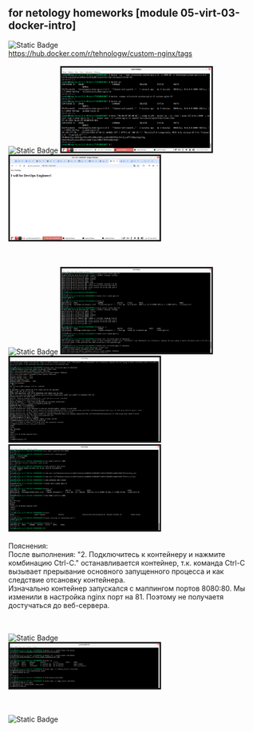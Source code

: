 ## for netology homeworks [module 05-virt-03-docker-intro]

![Static Badge](https://img.shields.io/badge/%D0%97%D0%B0%D0%B4%D0%B0%D1%87%D0%B0%201-98989a) 
<br>
https://hub.docker.com/r/tehnologw/custom-nginx/tags
<br><br>
![Static Badge](https://img.shields.io/badge/%D0%97%D0%B0%D0%B4%D0%B0%D1%87%D0%B0%202-abb489) 
<img
  src="/05-virt-03-docker-intro_files/task2_1.png"
  alt="bash history"
  style="display: inline-block; border: solid; margin: 0 auto; max-width: 300px">
<br>
<img
  src="/05-virt-03-docker-intro_files/task2_2.png"
  alt="I will be DevOps Engineer!"
  style="display: inline-block; border: solid; margin: 0 auto; max-width: 300px">

<br><br>
![Static Badge](https://img.shields.io/badge/%D0%97%D0%B0%D0%B4%D0%B0%D1%87%D0%B0%203-778665) 
<img
  src="/05-virt-03-docker-intro_files/task3_1.png"
  alt="bash history task 3.1"
  style="display: inline-block; border: solid; margin: 0 auto; max-width: 300px">
<br>
<img
  src="/05-virt-03-docker-intro_files/task3_2.png"
  alt="bash history task 3.2"
  style="display: inline-block; border: solid; margin: 0 auto; max-width: 300px">
<br>
<img
  src="/05-virt-03-docker-intro_files/task3_3.png"
  alt="bash history task 3.3"
  style="display: inline-block; border: solid; margin: 0 auto; max-width: 300px">
<br><br>
Пояснения:<br>
После выполнения: "2. Подключитесь к контейнеру и нажмите комбинацию Ctrl-C." останавливается контейнер, т.к. команда Ctrl-C вызывает прерывание основного запущенного процесса и как следствие отсановку контейнера. <br>
Изначально контейнер запускался с маппингом портов 8080:80. Мы изменили в настройка nginx порт на 81. Поэтому не получаетя достучаться до веб-сервера.

<br><br>
![Static Badge](https://img.shields.io/badge/%D0%97%D0%B0%D0%B4%D0%B0%D1%87%D0%B0%204-4b535e) 
<br>
<img
  src="/05-virt-03-docker-intro_files/task4.png"
  alt="bash history task 3.3"
  style="display: inline-block; border: solid; margin: 0 auto; max-width: 300px">

<br><br>
![Static Badge](https://img.shields.io/badge/%D0%97%D0%B0%D0%B4%D0%B0%D1%87%D0%B0%205-333438) 


